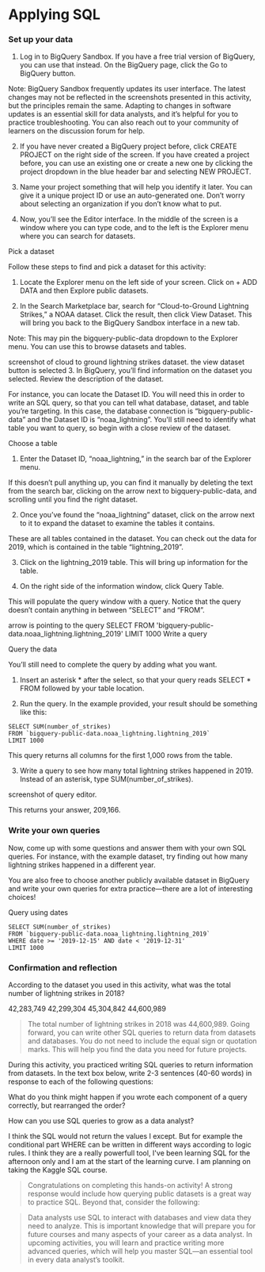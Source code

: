 # Applying SQL
### Set up your data
1. Log in to BigQuery Sandbox. If you have a free trial version of BigQuery, you can use that instead. On the BigQuery page, click the Go to BigQuery button.

Note: BigQuery Sandbox frequently updates its user interface. The latest changes may not be reflected in the screenshots presented in this activity, but the principles remain the same. Adapting to changes in software updates is an essential skill for data analysts, and it’s helpful for you to practice troubleshooting. You can also reach out to your community of learners on the discussion forum for help.

2. If you have never created a BigQuery project before, click CREATE PROJECT on the right side of the screen. If you have created a project before, you can use an existing one or create a new one by clicking the project dropdown in the blue header bar and selecting NEW PROJECT.

3. Name your project something that will help you identify it later. You can give it a unique project ID or use an auto-generated one. Don’t worry about selecting an organization if you don’t know what to put.

4. Now, you’ll see the Editor interface. In the middle of the screen is a window where you can type code, and to the left is the Explorer menu where you can search for datasets.

Pick a dataset

Follow these steps to find and pick a dataset for this activity:

1. Locate the Explorer menu on the left side of your screen. Click on + ADD DATA and then Explore public datasets.


2. In the Search Marketplace bar, search for “Cloud-to-Ground Lightning Strikes,” a NOAA dataset. Click the result, then click View Dataset. This will bring you back to the BigQuery Sandbox interface in a new tab.  

Note: This may pin the bigquery-public-data dropdown to the Explorer menu. You can use this to browse datasets and tables.

screenshot of cloud to ground lightning strikes dataset. the view dataset button is selected
3. In BigQuery, you’ll find information on the dataset you selected. Review the description of the dataset. 


For instance, you can locate the Dataset ID. You will  need this in order to write an SQL query, so that you can tell what database, dataset, and table you’re targeting. In this case, the database connection is “bigquery-public-data” and the Dataset ID is “noaa_lightning”. You'll still need to identify what table you want to query, so begin with a close review of  the dataset. 

Choose a table

1. Enter the Dataset ID, “noaa_lightning,” in the search bar of the Explorer menu.

If this doesn’t pull anything up, you can find it manually by deleting the text from the search bar, clicking on the arrow next to bigquery-public-data, and scrolling until you find the right dataset. 

2. Once you’ve found the “noaa_lightning” dataset, click on the arrow next to it to expand the dataset to examine the tables it contains. 


These are all tables contained in the dataset. You can check out the data for 2019, which is contained in the table “lightning_2019”. 

3. Click on the lightning_2019 table. This will bring up information for the table.

4. On the right side of the information window, click Query Table. 


This will populate the query window with a query. Notice that the query doesn’t contain anything in between “SELECT” and “FROM”. 

arrow is pointing to the query SELECT FROM 'bigquery-public-data.noaa_lightning.lightning_2019' LIMIT 1000
Write a query

Query the data

You’ll still need to complete the query by adding what you want. 

1. Insert an asterisk * after the select, so that your query reads SELECT * FROM followed by your table location. 

2. Run the query. In the example provided, your result should be something like this: 

```
SELECT SUM(number_of_strikes)
FROM `bigquery-public-data.noaa_lightning.lightning_2019` 
LIMIT 1000
```

This query returns all columns for the first 1,000 rows from the table. 

3. Write a query to see how many total lightning strikes happened in 2019. Instead of an asterisk, type SUM(number_of_strikes).

screenshot of query editor.

This returns your answer, 209,166.

### Write your own queries

Now, come up with some questions and answer them with your own SQL queries. For instance, with the example dataset, try finding out how many lightning strikes happened in a different year. 

You are also free to choose another publicly available dataset in BigQuery and write your own queries for extra practice—there are a lot of interesting choices!

Query using dates
```
SELECT SUM(number_of_strikes)
FROM `bigquery-public-data.noaa_lightning.lightning_2019` 
WHERE date >= '2019-12-15' AND date < '2019-12-31'
LIMIT 1000
```

### Confirmation and reflection

According to the dataset you used in this activity, what was the total number of lightning strikes in 2018?

42,283,749
42,299,304
45,304,842
44,600,989

> The total number of lightning strikes in 2018 was 44,600,989. Going forward, you can write other SQL queries to return data from datasets and databases. You do not need to include the equal sign or quotation marks. This will help you find the data you need for future projects.

During this activity, you practiced writing SQL queries to return information from datasets. In the text box below, write 2-3 sentences (40-60 words) in response to each of the following questions:

What do you think might happen if you wrote each component of a query correctly, but rearranged the order?

How can you use SQL queries to grow as a data analyst?

I think the SQL would not return the values I except. But for example the conditional part WHERE can be written in different ways according to logic rules.
I think they are a really powerfull tool, I've been learning SQL for the afternoon only and I am at the start of the learning curve. I am planning on taking the Kaggle SQL course.

> Congratulations on completing this hands-on activity! A strong response would include how querying public datasets is a great way to practice SQL. Beyond that, consider the following: 

> Data analysts use SQL to interact with databases and view data they need to analyze. This is important knowledge that will prepare you for future courses and many aspects of your career as a data analyst. In upcoming activities, you will learn and practice writing more advanced queries, which will help you master SQL—an essential tool in every data analyst’s toolkit.





